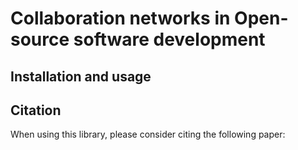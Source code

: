 # Collaboration networks in Open-source software development

## Installation and usage

## Citation
When using this library, please consider citing the following paper: